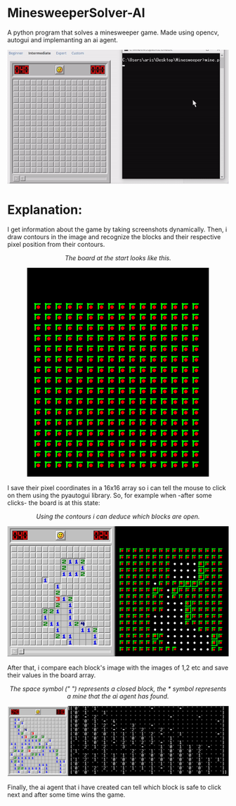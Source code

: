 # MinesweeperSolver-AI
A python program that solves a minesweeper game. Made using opencv, autogui and implemanting an ai agent.
<p align = "center"><img src = "https://github.com/ArisPagonopoulos/MinesweeperSolver-AI/blob/main/Readme/minesweeper_demo.gif"> </p>

# Explanation:
I get information about the game by taking screenshots dynamically. Then, i draw contours in the image and recognize the blocks and their respective pixel position from their contours.
<p align = "center"><i>The board at the start looks like this.</i></p>
<p align = "center"> <img src = "https://github.com/ArisPagonopoulos/MinesweeperSolver-AI/blob//main/Readme/start_contours.png"> </p>
I save their pixel coordinates in a 16x16 array so i can tell the mouse to click on them using the pyautogui library.
So, for example when -after some clicks- the board is at this state:
<p align ="center"> <i> Using the contours i can deduce which blocks are open.</i></p>
<p align = "center"><img src = "https://github.com/ArisPagonopoulos/MinesweeperSolver-AI/blob/main/Readme/contours.jpg"> </p>
<p> After that, i compare each block's image with the images of 1,2 etc and save their values in the board array.</p>
<p align = "center"> <i> The space symbol (" ") represents a closed block, the * symbol represents a mine that the ai agent has found.</i>
<p align = "center"> <img src = "https://github.com/ArisPagonopoulos/MinesweeperSolver-AI/blob/main/Readme/game-board.jpg"></p>
<p> Finally, the ai agent that i have created can tell which block is safe to click next and after some time wins the game. </p>

